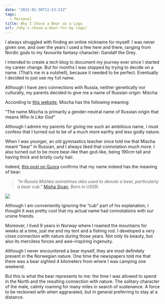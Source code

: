 ```yaml
---
date: "2022-01-30T11:53:21Z"
tags:
  - Personal
title: Why I Chose a Bear as a Logo
url: /why-i-chose-a-bear-for-my-logo/
---
```


I always struggled with finding an online nickname for myself. I was never given one, and over the years I used a few here and there, ranging from Nordic gods to my favourite fantasy character: Gandalf the Grey.

I intended to create a tech blog to document my journey ever since I started my career change. But for months I was stopped by trying to decide on a name. (That’s me in a nutshell), because it needed to be perfect. Eventually I decided to just use my full name.

Although I have zero connections with Russia, neither genetically nor culturally, my parents decided to give me a name of Russian origin: Mischa.

According to [this website](https://babynames.com/name/mischa), Mischa has the following meaning:

“The name Mischa is primarily a gender-neutral name of Russian origin that means *Who Is Like God*“

Although I admire my parents for giving me such an ambitious name, I must confess that I turned out to be of a much more earthy and less godly nature.

When I was younger, an old gymnastics teacher once told me that Mischa meant “bear” in Russian, and I always liked that connotation much more. I also turned out to be more bear-like than god-like, being 190cm tall and having thick and bristly curly hair.

Indeed, [this post on Quora](https://www.quora.com/What-does-Misha-mean-Its-Russian-by-the-way) confirms that my name indeed has the meaning of bear:

> *"In Russia Mishka sometimes also used to denote a bear, particularly a bear cub."*
> [Misha Sivan](https://www.quora.com/profile/Misha-Sivan), Born in USSR.

![](https://upload.wikimedia.org/wikipedia/commons/a/a9/GrizzlyBearJeanBeaufort.jpg)

Although I am conveniently ignoring the “cub” part of his explanation, I thought it was pretty cool that my actual name had connotations with our ursine friends.

Moreover, I lived 9 years in Norway where I roamed the mountains for weeks at a time, just me and my tent and a fishing rod. I developed a very close connection with nature during those years. Not only its beauty, but also its merciless forces and awe-inspiring ingenuity.

Although I never encountered a bear myself, they are most definitely present in the Norwegian nature. One time the newspapers told me that there was a bear sighted 4 kilometers from where I was camping one weekend.

But this is what the bear represents to me: the time I was allowed to spend in the North and the resulting connection with nature. The solitary character of the male, calmly roaming for many miles in search of sustenance. A force to be reckoned with when aggravated, but in general preferring to stay at a distance.
